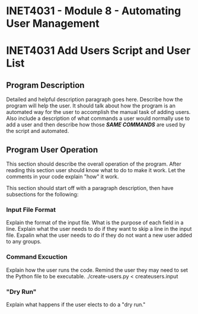 # INET4031 - Module 8 - Automating User Management

# INET4031 Add Users Script and User List

## Program Description

Detailed and helpful description paragraph goes here.  Describe how the program will help the user.  It should talk about how the program is an automated way for the user to accomplish the manual task of adding users. Also include a description of what commands a user would normally use to add a user and then describe how those ***SAME COMMANDS*** are used by the script and automated.

## Program User Operation

This section should describe the overall operation of the program. After reading this section user should know what to do to make it work.  Let the comments in your code explain "how" it work.

This section should start off with a paragraph description, then have subsections for the following:

### Input File Format
Explain the format of the input file.  What is the purpose of each field in a line.
Explain what the user needs to do if they want to skip a line in the input file.
Expalin what the user needs to do if they do not want a new user added to any groups.

### Command Excuction
Explain how the user runs the code.  Remind the user they may need to set the Python file to be executable.
./create-users.py < createusers.input

### "Dry Run"
Explain what happens if the user elects to do a "dry run."  
